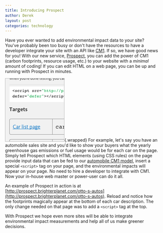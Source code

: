 ```yaml
---
title: Introducing Prospect
author: Derek
layout: post
categories: technology
---
```


Have you ever wanted to add environmental impact data to your site? You've probably been too busy or don't have the resources to have a developer integrate your site with an API like [CM1](http://impact.brighterplanet.com). If so, we have good news for you! With our new service, [Prospect](http://prospect.brighterplanet.com/), you can add the power of CM1 (carbon footprints, resource usage, etc.) to your website with a *minimal* amount of coding! If you can edit HTML on a web page, you can be up and running with Prospect in minutes.

<!-- more start -->

![Prospect screenshot](/images/prospect.png){.wrapped}
For example, let's say you have an automobile sales site and you'd like to show your buyers what the yearly greenhouse gas emissions or fuel usage would be for each car on the page. Simply tell Prospect which HTML elements (using CSS rules) on the page provide input data that can be fed to our [automobile CM1 model](http://impact.brighterplanet.com/models/automobile), insert a special `<script>` tag on your page, and the environmental impacts will appear on your page. No need to hire a developer to integrate with CM1. Now your in-house web master or power-user can do it all.

An example of Prospect in action is at [http://prospect.brighterplanet.com/otto-s-autos](http://prospect.brighterplanet.com/otto-s-autos). Reload and notice how the footprints magically appear at the bottom of each car description. The only change needed on that page was to add a `<script>` tag at the top.

With Prospect we hope even more sites will be able to integrate environmental impact measurements and help all of us make greener decisions.

<!-- more end -->
